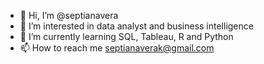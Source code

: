 - 👋 Hi, I’m @septianavera
- 👀 I’m interested in data analyst and business intelligence
- 🌱 I’m currently learning SQL, Tableau, R and Python
- 📫 How to reach me septianaverak@gmail.com

<!---
septianavera/septianavera is a ✨ special ✨ repository because its `README.md` (this file) appears on your GitHub profile.
You can click the Preview link to take a look at your changes.
--->
